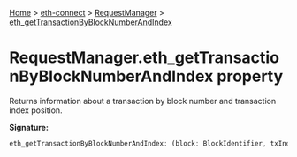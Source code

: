 [Home](./index) &gt; [eth-connect](./eth-connect.md) &gt; [RequestManager](./eth-connect.requestmanager.md) &gt; [eth\_getTransactionByBlockNumberAndIndex](./eth-connect.requestmanager.eth_gettransactionbyblocknumberandindex.md)

# RequestManager.eth\_getTransactionByBlockNumberAndIndex property

Returns information about a transaction by block number and transaction index position.

**Signature:**
```javascript
eth_getTransactionByBlockNumberAndIndex: (block: BlockIdentifier, txIndex: Quantity) => Promise<TransactionObject>
```
